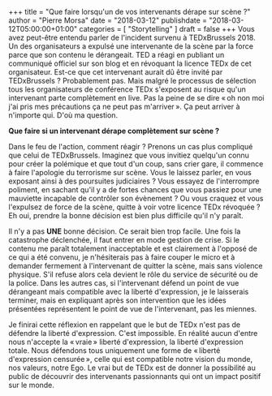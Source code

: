 +++
title       = "Que faire lorsqu'un de vos intervenants dérape sur scène ?"
author      = "Pierre Morsa"
date        = "2018-03-12"
publishdate = "2018-03-12T05:00:00+01:00" 
categories  = [ "Storytelling" ]
draft       = false
+++
Vous avez peut-être entendu parler de l'incident survenu à TEDxBrussels 2018. Un des organisateurs a expulsé une intervenante de la scène par la force parce que son contenu le dérangeait. TED a réagi en publiant un communiqué officiel sur son blog et en révoquant la licence TEDx de cet organisateur. Est-ce que cet intervenant aurait dû être invité par TEDxBrussels ? Probablement pas. Mais malgré le processus de sélection tous les organisateurs de conférence TEDx s'exposent au risque qu'un intervenant parte complètement en live. Pas la peine de se dire « oh non moi j'ai pris mes précautions ça ne peut pas m'arriver ». Ça peut arriver à n'importe qui. D'où ma question.

**Que faire si un intervenant dérape complètement sur scène ?**

Dans le feu de l'action, comment réagir ? Prenons un cas plus compliqué que celui de TEDxBrussels. Imaginez que vous invitiez quelqu'un connu pour créer la polémique et que tout d'un coup, sans crier gare, il commence à faire l'apologie du terrorisme sur scène. Vous le laissez parler, en vous exposant ainsi à des poursuites judiciaires ? Vous essayez de l'interrompre poliment, en sachant qu'il y a de fortes chances que vous passiez pour une mauviette incapable de contrôler son évènement ? Ou vous craquez et vous l'expulsez de force de la scène, quitte à voir votre licence TEDx révoquée ? Eh oui, prendre la bonne décision est bien plus difficile qu'il n'y paraît.

Il n'y a pas **UNE** bonne décision. Ce serait bien trop facile. Une fois la catastrophe déclenchée, il faut entrer en mode gestion de crise. Si le contenu me paraît totalement inacceptable et est clairement à l'opposé de ce qui a été convenu, je n'hésiterais pas à faire couper le micro et à demander fermement à l'intervenant de quitter la scène, mais sans violence physique. S'il refuse alors cela devient le rôle du service de sécurité ou de la police. Dans les autres cas, si l'intervenant défend un point de vue dérangeant mais compatible avec la liberté d'expression, je le laisserais terminer, mais en expliquant après son intervention que les idées présentées représentent le point de vue de l'intervenant, pas les miennes. 

Je finirai cette réflexion en rappelant que le but de TEDx n'est pas de défendre la liberté d'expression. C'est impossible. En réalité aucun d'entre nous n'accepte la « vraie » liberté d'expression, la liberté d'expression totale. Nous défendons tous uniquement une forme de « liberté d'expression censurée », celle qui est compatible notre vision du monde, nos valeurs, notre Ego. Le vrai but de TEDx est de donner la possibilité au public de découvrir des intervenants passionnants qui ont un impact positif sur le monde.
